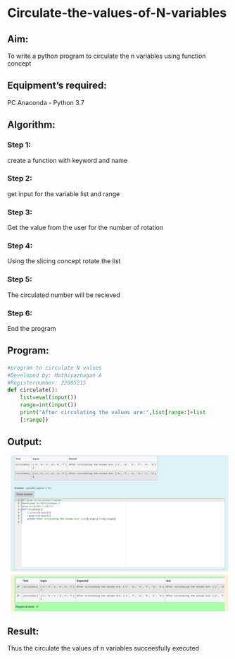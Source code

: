 # Circulate-the-values-of-N-variables

## Aim:
To write a python program to circulate the n variables using function concept

## Equipment’s required:

PC Anaconda - Python 3.7

## Algorithm: 

### Step 1: 
create a function with keyword and name

### Step 2: 
get input for the variable list and range 

### Step 3: 

Get the value from the user for the number of rotation

### Step 4: 

Using the slicing concept rotate the list


### Step 5: 
The circulated number will be recieved

### Step 6: 
End the program

## Program:
```python
#program to circulate N values
#Developed by: Mathiyazhagan A
#Registernumber: 22005215
def circulate():
    list=eval(input())
    range=int(input())
    print("After circulating the values are:",list[range:]+list
    [:range])
``` 

## Output:
![](./nvariable.png)
## Result:
Thus the circulate the values of n variables succeesfully executed